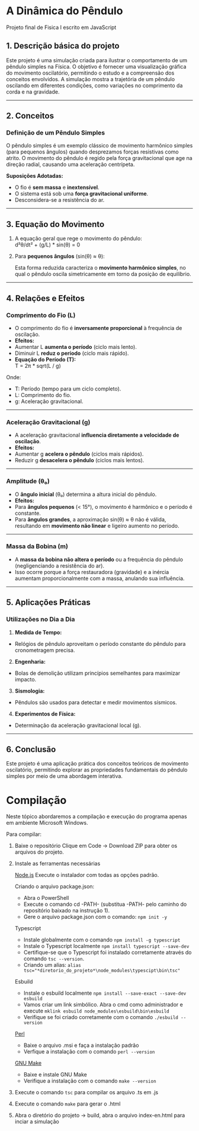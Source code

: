 # **A Dinâmica do Pêndulo**

Projeto final de Fisica I escrito em JavaScript

## **1. Descrição básica do projeto**

Este projeto é uma simulação criada para ilustrar o comportamento de um pêndulo simples na Física. O objetivo é fornecer uma visualização gráfica do movimento oscilatório, permitindo o estudo e a compreensão dos conceitos envolvidos. A simulação mostra a trajetória de um pêndulo oscilando em diferentes condições, como variações no comprimento da corda e na gravidade.

---

## **2. Conceitos**

### **Definição de um Pêndulo Simples**
O pêndulo simples é um exemplo clássico de movimento harmônico simples (para pequenos ângulos) quando desprezamos forças resistivas como atrito. O movimento do pêndulo é regido pela força gravitacional que age na direção radial, causando uma aceleração centrípeta.

**Suposições Adotadas:**
- O fio é **sem massa** e **inextensível**.  
- O sistema está sob uma **força gravitacional uniforme**.  
- Desconsidera-se a resistência do ar.

---

## **3. Equação do Movimento**

1. A equação geral que rege o movimento do pêndulo:  
d²θ/dt² + (g/L) * sin(θ) = 0


2. Para **pequenos ângulos** (sin(θ) ≈ θ):  


   Esta forma reduzida caracteriza o **movimento harmônico simples**, no qual o pêndulo oscila simetricamente em torno da posição de equilíbrio.

---


## **4. Relações e Efeitos**

### **Comprimento do Fio (L)**
- O comprimento do fio é **inversamente proporcional** à frequência de oscilação.
- **Efeitos:**  
- Aumentar L **aumenta o período** (ciclo mais lento).  
- Diminuir L **reduz o período** (ciclo mais rápido).  
- **Equação do Período (T):**   
  T = 2π * sqrt(L / g)

  
Onde:  
- T: Período (tempo para um ciclo completo).  
- L: Comprimento do fio.  
- g: Aceleração gravitacional.

---

### **Aceleração Gravitacional (g)**
- A aceleração gravitacional **influencia diretamente a velocidade de oscilação**.  
- **Efeitos:**  
- Aumentar g **acelera o pêndulo** (ciclos mais rápidos).  
- Reduzir g **desacelera o pêndulo** (ciclos mais lentos).

---

### **Amplitude (θ₀)**
- O **ângulo inicial** (θ₀) determina a altura inicial do pêndulo.  
- **Efeitos:**  
- Para **ângulos pequenos** (< 15°), o movimento é harmônico e o período é constante.  
- Para **ângulos grandes**, a aproximação sin(θ) ≈ θ não é válida, resultando em **movimento não linear** e ligeiro aumento no período.

---

### **Massa da Bobina (m)**
- A **massa da bobina não altera o período** ou a frequência do pêndulo (negligenciando a resistência do ar).  
- Isso ocorre porque a força restauradora (gravidade) e a inércia aumentam proporcionalmente com a massa, anulando sua influência.

---

## **5. Aplicações Práticas**

### **Utilizações no Dia a Dia**
1. **Medida de Tempo:**  
- Relógios de pêndulo aproveitam o período constante do pêndulo para cronometragem precisa.

2. **Engenharia:**  
- Bolas de demolição utilizam princípios semelhantes para maximizar impacto.

3. **Sismologia:**  
- Pêndulos são usados para detectar e medir movimentos sísmicos.

4. **Experimentos de Física:**  
- Determinação da aceleração gravitacional local (g).

---

## **6. Conclusão**

Este projeto é uma aplicação prática dos conceitos teóricos de movimento oscilatório, permitindo explorar as propriedades fundamentais do pêndulo simples por meio de uma abordagem interativa.



# Compilação

Neste tópico abordaremos a compilação e execução do programa apenas em ambiente Microsoft Windows.

Para compilar:

  1. Baixe o repositório
      Clique em Code -> Download ZIP para obter os arquivos do projeto.

  2. Instale as ferramentas necessárias

       [Node.js](https://nodejs.org/en)
         Execute o instalador com todas as opções padrão.

      Criando o arquivo package.json:
       - Abra o PowerShell
       - Execute o comando cd -PATH- (substitua -PATH- pelo caminho do repositório baixado na instrução 1).
       - Gere o arquivo package.json com o comando: ```npm init -y```

     Typescript
       - Instale globalmente com o comando  ```npm install -g typescript```
       - Instale o Typescript localmente ```npm install typescript --save-dev```
       - Certifique-se que o Typescript foi instalado corretamente através do comando ```tsc --version```.
       - Criando um alias: ```alias tsc="*diretorio_do_projeto*\node_modules\typescipt\bin\tsc"```     

     Esbuild
        - Instale o esbuild localmente ```npm install --save-exact --save-dev esbuild```
        - Vamos criar um link simbólico. Abra o cmd como administrador e execute
                  ```mklink esbuild node_modules\esbuild\bin\esbuild```
        - Verifique se foi criado corretamente com o comando ```./esbuild --version```
    
     [Perl](https://strawberryperl.com/)
       - Baixe o arquivo .msi e faça a instalação padrão
       - Verfique a instalação com o comando ```perl --version```
    
     [GNU Make](https://www.gnu.org/software/make/)
       - Baixe e instale GNU Make
       - Verifique a instalação com o comando ```make --version```

  4. Execute o comando ```tsc``` para compilar os arquivo .ts em .js

  5. Execute o comando ```make``` para gerar o .html

  6. Abra o diretório do projeto -> build, abra o arquivo index-en.html para inciar a simulação
     
     
         

     
     
         

